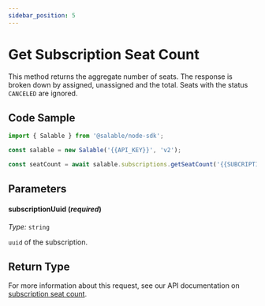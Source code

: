 ```yaml
---
sidebar_position: 5
---
```


# Get Subscription Seat Count

This method returns the aggregate number of seats. The response is broken down by assigned, unassigned and the total. Seats with the status `CANCELED` are ignored.

## Code Sample

```typescript
import { Salable } from '@salable/node-sdk';

const salable = new Salable('{{API_KEY}}', 'v2');

const seatCount = await salable.subscriptions.getSeatCount('{{SUBCRIPTION_UUID}}');
```

## Parameters

#### subscriptionUuid (_required_)

_Type:_ `string`

`uuid` of the subscription.

## Return Type

For more information about this request, see our API documentation on [subscription seat count](https://docs.salable.app/api/v2#tag/Subscriptions/operation/getSubscriptionSeatCount).
